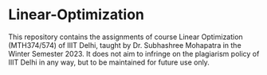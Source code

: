 # Linear-Optimization
This repository contains the assignments of course Linear Optimization (MTH374/574) of IIIT Delhi, taught by Dr. Subhashree Mohapatra in the Winter Semester 2023. It does not aim to infringe on the plagiarism policy of IIIT Delhi in any way, but to be maintained for future use only.

